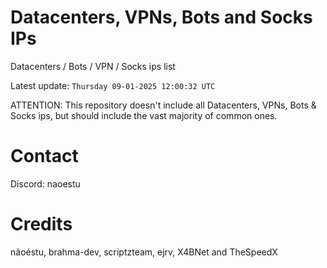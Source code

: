 # Datacenters, VPNs, Bots and Socks IPs
 
Datacenters / Bots / VPN / Socks ips list

Latest update: `Thursday 09-01-2025 12:00:32 UTC` 

ATTENTION: This repository doesn't include all Datacenters, VPNs, Bots & Socks ips, 
but should include the vast majority of common ones.

# Contact
Discord: naoestu

# Credits
nãoéstu, brahma-dev, scriptzteam, ejrv, X4BNet and TheSpeedX
